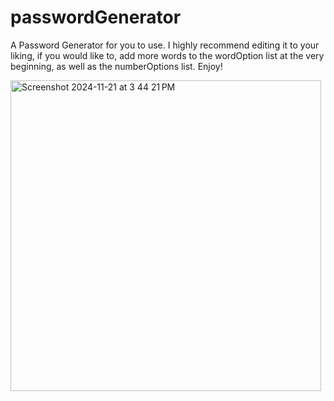 # passwordGenerator
A Password Generator for you to use. I highly recommend editing it to your liking, if you would like to, add more words to the wordOption list at the very beginning, as well as the numberOptions list. Enjoy!

<img width="497" alt="Screenshot 2024-11-21 at 3 44 21 PM" src="https://github.com/user-attachments/assets/5011a1c9-fa3b-41a8-b547-595c39700050">
